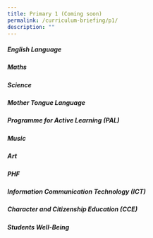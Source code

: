 ```yaml
---
title: Primary 1 (Coming soon)
permalink: /curriculum-briefing/p1/
description: ""
---
```

##### English Language


##### Maths


##### Science


##### Mother Tongue Language


##### Programme for Active Learning (PAL)


##### Music


##### Art


##### PHF


##### Information Communication Technology (ICT)


##### Character and Citizenship Education (CCE)


##### Students Well-Being
